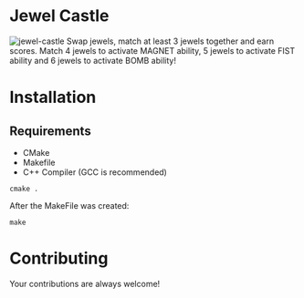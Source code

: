 # Jewel Castle
![jewel-castle](https://repository-images.githubusercontent.com/292620129/81fef780-ee31-11ea-9341-0e73f1e285b5)
Swap jewels, match at least 3 jewels together and earn scores. 
Match 4 jewels to activate MAGNET ability, 5 jewels to activate FIST ability and 6 jewels to activate BOMB ability!
# Installation
## Requirements
- CMake
- Makefile
- C++ Compiler (GCC is recommended)

```
cmake .
```
After the MakeFile was created:
```
make
```
# Contributing
Your contributions are always welcome!
